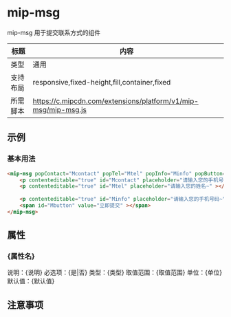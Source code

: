 # mip-msg

mip-msg 用于提交联系方式的组件

标题|内容
----|----
类型|通用
支持布局|responsive,fixed-height,fill,container,fixed
所需脚本|https://c.mipcdn.com/extensions/platform/v1/mip-msg/mip-msg.js

## 示例

### 基本用法

```html
<mip-msg popContact="Mcontact" popTel="Mtel" popInfo="Minfo" popButton="Mbutton" projectId="123">
	<p contenteditable="true" id="Mcontact" placeholder="请输入您的手机号码~" ></p>  
    <p contenteditable="true" id="Mtel" placeholder="请输入您的姓名~" ></p>
   
    <p contenteditable="true" id="Minfo" placeholder="请输入您的手机号码~" ></p>
    <span id="Mbutton" value="立即提交" ></span>
</mip-msg>
```
## 属性

### {属性名}

说明：{说明}
必选项：{是|否}
类型：{类型}
取值范围：{取值范围}
单位：{单位}
默认值：{默认值}

## 注意事项

